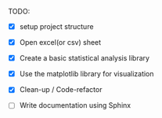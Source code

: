 TODO:

- [x] setup project structure
- [x] Open excel(or csv) sheet
- [x] Create a basic statistical analysis library
- [x] Use the matplotlib library for visualization
- [x] Clean-up / Code-refactor
- [ ] Write documentation using Sphinx

